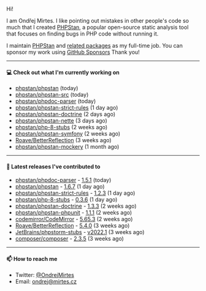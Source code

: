 Hi!

I am Ondřej Mirtes. I like pointing out mistakes in other people's code so much that I created [PHPStan](https://phpstan.org/), a popular open-source static analysis tool that focuses on finding bugs in PHP code without running it.

I maintain [PHPStan](https://github.com/phpstan/phpstan) and [related packages](https://github.com/phpstan/) as my full-time job. You can sponsor my work using [GitHub Sponsors](https://github.com/sponsors/ondrejmirtes) Thank you!

---

#### 💻 Check out what I'm currently working on

- [phpstan/phpstan](https://github.com/phpstan/phpstan) (today)
- [phpstan/phpstan-src](https://github.com/phpstan/phpstan-src) (today)
- [phpstan/phpdoc-parser](https://github.com/phpstan/phpdoc-parser) (today)
- [phpstan/phpstan-strict-rules](https://github.com/phpstan/phpstan-strict-rules) (1 day ago)
- [phpstan/phpstan-doctrine](https://github.com/phpstan/phpstan-doctrine) (2 days ago)
- [phpstan/phpstan-nette](https://github.com/phpstan/phpstan-nette) (3 days ago)
- [phpstan/php-8-stubs](https://github.com/phpstan/php-8-stubs) (2 weeks ago)
- [phpstan/phpstan-symfony](https://github.com/phpstan/phpstan-symfony) (2 weeks ago)
- [Roave/BetterReflection](https://github.com/Roave/BetterReflection) (3 weeks ago)
- [phpstan/phpstan-mockery](https://github.com/phpstan/phpstan-mockery) (1 month ago)

---

#### 🔭 Latest releases I've contributed to

- [phpstan/phpdoc-parser](https://github.com/phpstan/phpdoc-parser) - [1.5.1](https://github.com/phpstan/phpdoc-parser/releases/tag/1.5.1) (today)
- [phpstan/phpstan](https://github.com/phpstan/phpstan) - [1.6.7](https://github.com/phpstan/phpstan/releases/tag/1.6.7) (1 day ago)
- [phpstan/phpstan-strict-rules](https://github.com/phpstan/phpstan-strict-rules) - [1.2.3](https://github.com/phpstan/phpstan-strict-rules/releases/tag/1.2.3) (1 day ago)
- [phpstan/php-8-stubs](https://github.com/phpstan/php-8-stubs) - [0.3.6](https://github.com/phpstan/php-8-stubs/releases/tag/0.3.6) (1 day ago)
- [phpstan/phpstan-doctrine](https://github.com/phpstan/phpstan-doctrine) - [1.3.3](https://github.com/phpstan/phpstan-doctrine/releases/tag/1.3.3) (2 weeks ago)
- [phpstan/phpstan-phpunit](https://github.com/phpstan/phpstan-phpunit) - [1.1.1](https://github.com/phpstan/phpstan-phpunit/releases/tag/1.1.1) (2 weeks ago)
- [codemirror/CodeMirror](https://github.com/codemirror/CodeMirror) - [5.65.3](https://github.com/codemirror/CodeMirror/releases/tag/5.65.3) (2 weeks ago)
- [Roave/BetterReflection](https://github.com/Roave/BetterReflection) - [5.4.0](https://github.com/Roave/BetterReflection/releases/tag/5.4.0) (3 weeks ago)
- [JetBrains/phpstorm-stubs](https://github.com/JetBrains/phpstorm-stubs) - [v2022.1](https://github.com/JetBrains/phpstorm-stubs/releases/tag/v2022.1) (3 weeks ago)
- [composer/composer](https://github.com/composer/composer) - [2.3.5](https://github.com/composer/composer/releases/tag/2.3.5) (3 weeks ago)

---

#### 📫 How to reach me

- Twitter: [@OndrejMirtes](https://twitter.com/ondrejmirtes)
- Email: [ondrej@mirtes.cz](mailto:ondrej@mirtes.cz)
